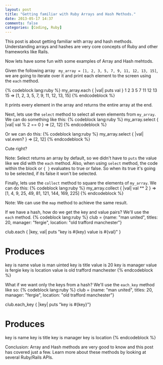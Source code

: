 ```yaml
---
layout: post
title: "Getting familiar with Ruby Arrays and Hash Methods."
date: 2013-05-17 14:37
comments: false
categories: [Coding, Ruby]
---
```


<!-- more -->

This post is about getting familiar with array and hash methods. Understanding arrays and hashes are very core concepts of Ruby and other frameworks like Rails.



Now lets have some fun with some examples of Array and Hash mehtods.


Given the following array ``` my_array = [1, 2, 3, 5, 7, 9, 11, 12, 13, 15]```, we are going to iterate over it and print each element to the screen using the ```each``` method.

{% codeblock lang:ruby %}
my_array.each { |val| puts val }
1
2
3
5
7
11
12
13
15
=> [1, 2, 3, 5, 7, 9, 11, 12, 13, 15]
{% endcodeblock %}

It prints every element in the array and returns the entire array at the end.

Next, lets use the ```select``` method to select all even elements from ```my_array```.
We can do something like this:
{% codeblock lang:ruby %}
my_array.select { |val| val % 2 == 0 }
=> [2, 12]
{% endcodeblock %}

Or we can do this:
{% codeblock lang:ruby %}
my_array.select { |val| val.even? }
=> [2, 12]
{% endcodeblock %}

Cute right?

Note: Select returns an array by default, so we didn't have to ```puts``` the value like we did with the ```each``` method. Also, when using ```select``` method, the code within the block or ```{ }``` evaluates to true or false. So when its true it's going to be selected, if its false it won't be selected.


Finally, lets use the ```collect``` method to square the elements of ```my_array```. We can do this:
{% codeblock lang:ruby %}
my_array.collect { |val| val ** 2 }
=> [1, 4, 9, 25, 49, 81, 121, 144, 169, 225]
{% endcodeblock %}

Note: We can use the ```map``` method to achieve the same result.



If we have a hash, how do we get the key and value pairs? We'll use the ```each``` method.
{% codeblock lang:ruby %}
club = {name: "man united", titles: 20, manager: "fergie", location: "old trafford manchester"}

club.each { |key, val| puts "key is #{key} value is #{val}" }

# Produces
key is name value is man uinted
key is title value is 20
key is manager value is fergie
key is location value is old trafford manchester
{% endcodeblock %}

What if we want only the keys from a hash? We'll use the ```each_key``` method like so:
{% codeblock lang:ruby %}
club = {name: "man united", titles: 20, manager: "fergie", location: "old trafford manchester"}

club.each_key { |key| puts "key is #{key}"}

# Produces
key is name
key is title
key is manager
key is location
{% endcodeblock %}

Conclusion: Array and Hash methods are very good to know and this post has covered just a few. Learn more about these methods by looking at several Ruby/Rails APIs.